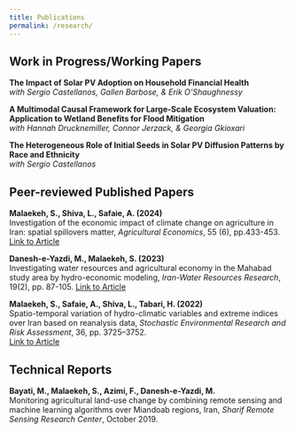 ```yaml
---
title: Publications
permalink: /research/
---
```


Work in Progress/Working Papers
------

**The Impact of Solar PV Adoption on Household Financial Health**  
*with Sergio Castellanos, Gallen Barbose, & Erik O'Shaughnessy*

**A Multimodal Causal Framework for Large-Scale Ecosystem Valuation: Application to Wetland Benefits for Flood Mitigation**  
*with Hannah Drucknemiller, Connor Jerzack, & Georgia Gkioxari*

**The Heterogeneous Role of Initial Seeds in Solar PV Diffusion Patterns by Race and Ethnicity**  
*with Sergio Castellanos*

Peer-reviewed Published Papers
------ 

**Malaekeh, S., Shiva, L., Safaie, A. (2024)**  
Investigation of the economic impact of climate change on agriculture in Iran: spatial spillovers matter, *Agricultural Economics*, 55 (6), pp.433-453.  
[Link to Article](https://doi.org/10.1111/agec.12821)

**Danesh-e-Yazdi, M., Malaekeh, S. (2023)**  
Investigating water resources and agricultural economy in the Mahabad study area by hydro-economic modeling, *Iran-Water Resources Research*, 19(2), pp. 87-105.
[Link to Article](https://www.iwrr.ir/article_168033.html?lang=en)

**Malaekeh, S., Safaie, A., Shiva, L., Tabari, H. (2022)**  
Spatio-temporal variation of hydro-climatic variables and extreme indices over Iran based on reanalysis data, *Stochastic Environmental Research and Risk Assessment*, 36, pp. 3725–3752.  
[Link to Article](https://doi.org/10.1007/s00477-022-02223-0)

Technical Reports
------ 

**Bayati, M., Malaekeh, S., Azimi, F., Danesh-e-Yazdi, M.**  
Monitoring agricultural land-use change by combining remote sensing and machine learning algorithms over Miandoab regions, Iran, *Sharif Remote Sensing Research Center*, October 2019.
